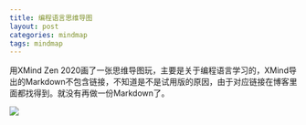 ```yaml
---
title: 编程语言思维导图
layout: post
categories: mindmap
tags: mindmap
---
```


用XMind Zen 2020画了一张思维导图玩，主要是关于编程语言学习的，XMind导出的Markdown不包含链接，不知道是不是试用版的原因，由于对应链接在博客里面都找得到。就没有再做一份Markdown了。

![](/assets/image/202004/language.png)